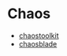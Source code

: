 # Chaos

- [chaostoolkit](https://github.com/chaostoolkit/chaostoolkit)  
- [chaosblade](https://github.com/chaosblade-io/chaosblade)